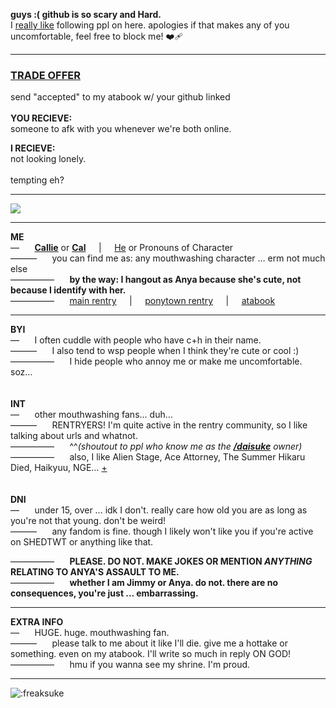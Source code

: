 **guys :( github is so scary and Hard.**</br>
I <ins>really like</ins> following ppl on here. apologies if that makes any of you uncomfortable, feel free to block me! ❤️‍🩹
***
### <ins>TRADE OFFER</ins></br>
send "accepted" to my atabook w/ your github linked</br>
</br>
**YOU RECIEVE:**</br>
someone to afk with you whenever we're both online.</br>

**I RECIEVE:**</br>
not looking lonely.</br>
</br>
tempting eh?
***
![](https://i.postimg.cc/N0WzDmr7/mouthwashing.gif)
***
**ME**</br>
— ⠀⠀<ins>**Callie**</ins> or <ins>**Cal**</ins>⠀⠀|⠀⠀<ins>He</ins> or Pronouns of Character</br>
——— ⠀⠀you can find me as: any mouthwashing character … erm not much else</br>
————— ⠀⠀**by the way: I hangout as Anya because she's cute, not because I identify with her.**</br>
————— ⠀⠀[main rentry](https://rentry.co/daisuke)⠀⠀|⠀⠀[ponytown rentry](https://rentry.co/met)⠀⠀|⠀⠀[atabook](https://freaksuke.atabook.org)</br>
***
**BYI**</br>
— ⠀⠀I often cuddle with people who have c+h in their name. </br>
——— ⠀⠀I also tend to wsp people when I think they're cute or cool :)</br>
————— ⠀⠀I hide people who annoy me or make me uncomfortable. soz…</br>
⠀</br>
⠀</br>
**INT**</br>
— ⠀⠀other mouthwashing fans... duh… </br>
——— ⠀⠀RENTRYERS! I'm quite active in the rentry community, so I like talking about urls and whatnot.</br>
————— ⠀⠀^^*(shoutout to ppl who know me as the [**/daisuke**](https://rentry.co/daisuke) owner)*</br>
————— ⠀⠀also, I like Alien Stage, Ace Attorney, The Summer Hikaru Died, Haikyuu, NGE… [+](stuff)</br>
⠀</br>
⠀</br>
**DNI**</br>
— ⠀⠀under 15, over … idk I don't. really care how old you are as long as you're not that young. don't be weird! </br>
——— ⠀⠀any fandom is fine. though I likely won't like you if you're active on SHEDTWT or anything like that.</br>

————— ⠀⠀**PLEASE. DO NOT. MAKE JOKES OR MENTION *ANYTHING* RELATING TO ANYA'S ASSAULT TO ME.**</br>
————— ⠀⠀**whether I am Jimmy or Anya. do not. there are no consequences, you're just … embarrassing.**</br>
***
**EXTRA INFO**</br>
— ⠀⠀HUGE. huge. mouthwashing fan. </br>
——— ⠀⠀please talk to me about it like I'll die. give me a hottake or something. even on my atabook. I'll write so much in reply ON GOD!</br>
————— ⠀⠀hmu if you wanna see my shrine. I'm proud.</br>
***
![:freaksuke](https://count.chiya.dev/get/@:freaksuke)
